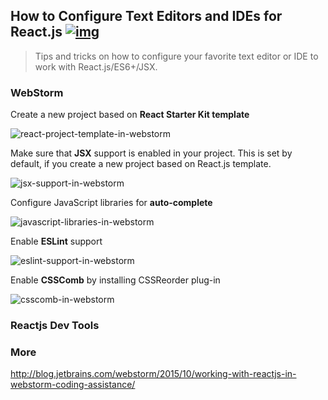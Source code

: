 ## How to Configure Text Editors and IDEs for React.js [![img](https://img.shields.io/badge/discussion-join-green.svg?style=flat-square)](https://github.com/kriasoft/react-starter-kit/issues/117)

> Tips and tricks on how to configure your favorite text editor or IDE to work
> with React.js/ES6+/JSX.

### WebStorm

Create a new project based on **React Starter Kit template**

![react-project-template-in-webstorm](https://dl.dropboxusercontent.com/u/16006521/react-starter-kit/webstorm-new-project.png)

Make sure that **JSX** support is enabled in your project. This is set by default, if you create a new project based on React.js template.

![jsx-support-in-webstorm](https://dl.dropboxusercontent.com/u/16006521/react-starter-kit/webstorm-jsx.png)

Configure JavaScript libraries for **auto-complete**

![javascript-libraries-in-webstorm](https://dl.dropboxusercontent.com/u/16006521/react-starter-kit/webstorm-libraries.png)

Enable **ESLint** support

![eslint-support-in-webstorm](https://dl.dropboxusercontent.com/u/16006521/react-starter-kit/webstorm-eslint.png)

Enable **CSSComb** by installing CSSReorder plug-in

![csscomb-in-webstorm](https://dl.dropboxusercontent.com/u/16006521/react-starter-kit/webstorm-csscomb.png)



### Reactjs Dev Tools


### More

http://blog.jetbrains.com/webstorm/2015/10/working-with-reactjs-in-webstorm-coding-assistance/